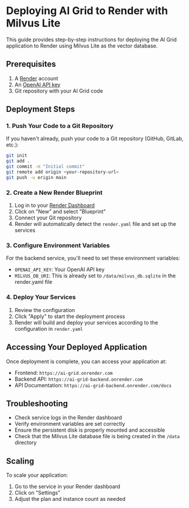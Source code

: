 # Deploying AI Grid to Render with Milvus Lite

This guide provides step-by-step instructions for deploying the AI Grid application to Render using Milvus Lite as the vector database.

## Prerequisites

1. A [Render](https://render.com) account
2. An [OpenAI API key](https://platform.openai.com/api-keys)
3. Git repository with your AI Grid code

## Deployment Steps

### 1. Push Your Code to a Git Repository

If you haven't already, push your code to a Git repository (GitHub, GitLab, etc.):

```bash
git init
git add .
git commit -m "Initial commit"
git remote add origin <your-repository-url>
git push -u origin main
```

### 2. Create a New Render Blueprint

1. Log in to your [Render Dashboard](https://dashboard.render.com/)
2. Click on "New" and select "Blueprint"
3. Connect your Git repository
4. Render will automatically detect the `render.yaml` file and set up the services

### 3. Configure Environment Variables

For the backend service, you'll need to set these environment variables:

- `OPENAI_API_KEY`: Your OpenAI API key
- `MILVUS_DB_URI`: This is already set to `/data/milvus_db.sqlite` in the render.yaml file

### 4. Deploy Your Services

1. Review the configuration
2. Click "Apply" to start the deployment process
3. Render will build and deploy your services according to the configuration in `render.yaml`

## Accessing Your Deployed Application

Once deployment is complete, you can access your application at:

- Frontend: `https://ai-grid.onrender.com`
- Backend API: `https://ai-grid-backend.onrender.com`
- API Documentation: `https://ai-grid-backend.onrender.com/docs`

## Troubleshooting

- Check service logs in the Render dashboard
- Verify environment variables are set correctly
- Ensure the persistent disk is properly mounted and accessible
- Check that the Milvus Lite database file is being created in the `/data` directory

## Scaling

To scale your application:

1. Go to the service in your Render dashboard
2. Click on "Settings"
3. Adjust the plan and instance count as needed
